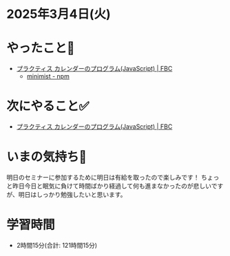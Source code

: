 # 2025年3月4日(火)

# やったこと📝
- [プラクティス カレンダーのプログラム\(JavaScript\) \| FBC](https://bootcamp.fjord.jp/practices/196)
  - [minimist \- npm](https://www.npmjs.com/package/minimist)

# 次にやること✅
- [プラクティス カレンダーのプログラム\(JavaScript\) \| FBC](https://bootcamp.fjord.jp/practices/196)

# いまの気持ち🫶
明日のセミナーに参加するために明日は有給を取ったので楽しみです！
ちょっと昨日今日と眠気に負けて時間ばかり経過して何も進まなかったのが悲しいですが、明日はしっかり勉強したいと思います。

# 学習時間
- 2時間15分(合計: 121時間15分)

